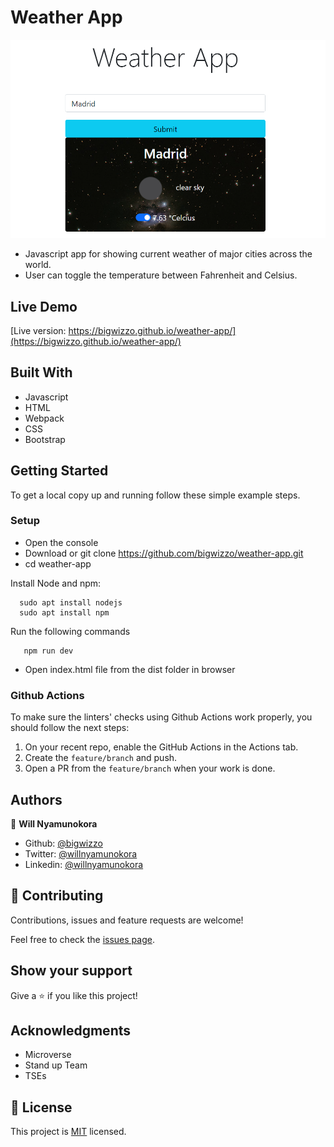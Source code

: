 # Weather App

![screenshot](./screenshot.png)

- Javascript app for showing current weather of major cities across the world.
- User can toggle the temperature between Fahrenheit and Celsius.

## Live Demo

[Live version: https://bigwizzo.github.io/weather-app/](https://bigwizzo.github.io/weather-app/)

## Built With

- Javascript
- HTML
- Webpack
- CSS
- Bootstrap

## Getting Started

To get a local copy up and running follow these simple example steps.

### Setup

- Open the console
- Download or git clone https://github.com/bigwizzo/weather-app.git
- cd weather-app

Install Node and npm:

```
  sudo apt install nodejs
  sudo apt install npm
```

Run the following commands

```
   npm run dev
```

- Open index.html file from the dist folder in browser

### Github Actions

To make sure the linters' checks using Github Actions work properly, you should follow the next steps:

1. On your recent repo, enable the GitHub Actions in the Actions tab.
2. Create the `feature/branch` and push.
3. Open a PR from the `feature/branch` when your work is done.

## Authors

👤 **Will Nyamunokora**

- Github: [@bigwizzo](https://github.com/bigwizzo)
- Twitter: [@willnyamunokora](https://twitter.com/willnyamunokora)
- Linkedin: [@willnyamunokora](https://linkedin.com/in/willnyamunokora)

## 🤝 Contributing

Contributions, issues and feature requests are welcome!

Feel free to check the [issues page](https://github.com/bigwizzo/weather-app/issues).

## Show your support

Give a ⭐️ if you like this project!

## Acknowledgments

- Microverse
- Stand up Team
- TSEs

## 📝 License

This project is [MIT](https://opensource.org/licenses/MIT) licensed.
